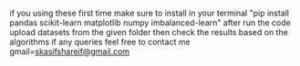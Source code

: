   if you using these first time make sure to install in your terminal 
    "pip install pandas scikit-learn matplotlib numpy imbalanced-learn"
    after run the code 
    upload datasets from the given folder then check the results based on the algorithms 
if any queries feel free to contact me gmail=skasifshareif@gmail.com 
